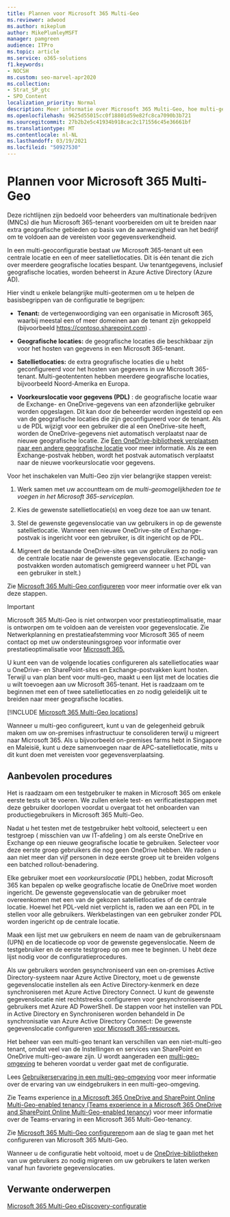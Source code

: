 ```yaml
---
title: Plannen voor Microsoft 365 Multi-Geo
ms.reviewer: adwood
ms.author: mikeplum
author: MikePlumleyMSFT
manager: pamgreen
audience: ITPro
ms.topic: article
ms.service: o365-solutions
f1.keywords:
- NOCSH
ms.custom: seo-marvel-apr2020
ms.collection:
- Strat_SP_gtc
- SPO_Content
localization_priority: Normal
description: Meer informatie over Microsoft 365 Multi-Geo, hoe multi-geo werkt en welke geografische locaties beschikbaar zijn voor gegevensopslag.
ms.openlocfilehash: 9625d55015cc0f18801d59e82fc8ca7090b3b721
ms.sourcegitcommit: 27b2b2e5c41934b918cac2c171556c45e36661bf
ms.translationtype: MT
ms.contentlocale: nl-NL
ms.lasthandoff: 03/19/2021
ms.locfileid: "50927530"
---
```

# <a name="plan-for-microsoft-365-multi-geo"></a>Plannen voor Microsoft 365 Multi-Geo

Deze richtlijnen zijn bedoeld voor beheerders van multinationale bedrijven (MNCs) die hun Microsoft 365-tenant voorbereiden om uit te breiden naar extra geografische gebieden op basis van de aanwezigheid van het bedrijf om te voldoen aan de vereisten voor gegevensverkendheid.

In een multi-geoconfiguratie bestaat uw Microsoft 365-tenant uit een centrale locatie en een of meer satellietlocaties. Dit is één tenant die zich over meerdere geografische locaties bespant. Uw tenantgegevens, inclusief geografische locaties, worden beheerst in Azure Active Directory (Azure AD).

Hier vindt u enkele belangrijke multi-geotermen om u te helpen de basisbegrippen van de configuratie te begrijpen:

-   **Tenant:** de vertegenwoordiging van een organisatie in Microsoft 365, waarbij meestal een of meer domeinen aan de tenant zijn gekoppeld (bijvoorbeeld https://contoso.sharepoint.com) . 

-   **Geografische locaties:** de geografische locaties die beschikbaar zijn voor het hosten van gegevens in een Microsoft 365-tenant.

-   **Satellietlocaties:** de extra geografische locaties die u hebt geconfigureerd voor het hosten van gegevens in uw Microsoft 365-tenant. Multi-geotententen hebben meerdere geografische locaties, bijvoorbeeld Noord-Amerika en Europa.

-   **Voorkeurslocatie voor gegevens (PDL)** : de geografische locatie waar de Exchange- en OneDrive-gegevens van een afzonderlijke gebruiker worden opgeslagen. Dit kan door de beheerder worden ingesteld op een van de geografische locaties die zijn geconfigureerd voor de tenant. Als u de PDL wijzigt voor een gebruiker die al een OneDrive-site heeft, worden de OneDrive-gegevens niet automatisch verplaatst naar de nieuwe geografische locatie. Zie [Een OneDrive-bibliotheek verplaatsen naar een andere geografische locatie](move-onedrive-between-geo-locations.md) voor meer informatie. Als ze een Exchange-postvak hebben, wordt het postvak automatisch verplaatst naar de nieuwe voorkeurslocatie voor gegevens.

Voor het inschakelen van Multi-Geo zijn vier belangrijke stappen vereist:

1.  Werk samen met uw accountteam om de _multi-geomogelijkheden toe te voegen in het Microsoft 365-serviceplan._

2.  Kies de gewenste satellietlocatie(s) en voeg deze toe aan uw tenant.

3.  Stel de gewenste gegevenslocatie van uw gebruikers in op de gewenste satellietlocatie. Wanneer een nieuwe OneDrive-site of Exchange-postvak is ingericht voor een gebruiker, is dit ingericht op de PDL.

4.  Migreert de bestaande OneDrive-sites van uw gebruikers zo nodig van de centrale locatie naar de gewenste gegevenslocatie. (Exchange-postvakken worden automatisch gemigreerd wanneer u het PDL van een gebruiker in stelt.)

Zie [Microsoft 365 Multi-Geo configureren](multi-geo-tenant-configuration.md) voor meer informatie over elk van deze stappen.

> [!IMPORTANT]
> Microsoft 365 Multi-Geo is niet ontworpen voor prestatieoptimalisatie, maar is ontworpen om te voldoen aan de vereisten voor gegevenslocatie. Zie Netwerkplanning en prestatieafstemming voor Microsoft 365 of neem contact op met uw ondersteuningsgroep voor informatie over prestatieoptimalisatie voor [Microsoft 365.](https://support.office.com/article/e5f1228c-da3c-4654-bf16-d163daee8848)

U kunt een van de volgende locaties configureren als satellietlocaties waar u OneDrive- en SharePoint-sites en Exchange-postvakken kunt hosten. Terwijl u van plan bent voor multi-geo, maakt u een lijst met de locaties die u wilt toevoegen aan uw Microsoft 365-tenant. Het is raadzaam om te beginnen met een of twee satellietlocaties en zo nodig geleidelijk uit te breiden naar meer geografische locaties.

[!INCLUDE [Microsoft 365 Multi-Geo locations](../includes/microsoft-365-multi-geo-locations.md)]

Wanneer u multi-geo configureert, kunt u van de gelegenheid gebruik maken om uw on-premises infrastructuur te consolideren terwijl u migreert naar Microsoft 365. Als u bijvoorbeeld on-premises farms hebt in Singapore en Maleisië, kunt u deze samenvoegen naar de APC-satellietlocatie, mits u dit kunt doen met vereisten voor gegevensverplaatsing.

## <a name="best-practices"></a>Aanbevolen procedures

Het is raadzaam om een testgebruiker te maken in Microsoft 365 om enkele eerste tests uit te voeren. We zullen enkele test- en verificatiestappen met deze gebruiker doorlopen voordat u overgaat tot het onboarden van productiegebruikers in Microsoft 365 Multi-Geo.

Nadat u het testen met de testgebruiker hebt voltooid, selecteert u een testgroep ( misschien van uw IT-afdeling ) om als eerste OneDrive en Exchange op een nieuwe geografische locatie te gebruiken. Selecteer voor deze eerste groep gebruikers die nog geen OneDrive hebben. We raden u aan niet meer dan vijf personen in deze eerste groep uit te breiden volgens een batched rollout-benadering.

Elke gebruiker moet een *voorkeurslocatie* (PDL) hebben, zodat Microsoft 365 kan bepalen op welke geografische locatie de OneDrive moet worden ingericht. De gewenste gegevenslocatie van de gebruiker moet overeenkomen met een van de gekozen satellietlocaties of de centrale locatie. Hoewel het PDL-veld niet verplicht is, raden we aan een PDL in te stellen voor alle gebruikers. Werkbelastingen van een gebruiker zonder PDL worden ingericht op de centrale locatie.

Maak een lijst met uw gebruikers en neem de naam van de gebruikersnaam (UPN) en de locatiecode op voor de gewenste gegevenslocatie. Neem de testgebruiker en de eerste testgroep op om mee te beginnen. U hebt deze lijst nodig voor de configuratieprocedures.

Als uw gebruikers worden gesynchroniseerd van een on-premises Active Directory-systeem naar Azure Active Directory, moet u de gewenste gegevenslocatie instellen als een Active Directory-kenmerk en deze synchroniseren met Azure Active Directory Connect. U kunt de gewenste gegevenslocatie niet rechtstreeks configureren voor gesynchroniseerde gebruikers met Azure AD PowerShell. De stappen voor het instellen van PDL in Active Directory en Synchroniseren worden behandeld in De synchronisatie van Azure Active Directory Connect: De gewenste gegevenslocatie configureren [voor Microsoft 365-resources.](/azure/active-directory/connect/active-directory-aadconnectsync-feature-preferreddatalocation)

Het beheer van een multi-geo tenant kan verschillen van een niet-multi-geo tenant, omdat veel van de Instellingen en services van SharePoint en OneDrive multi-geo-aware zijn. U wordt aangeraden een [multi-geo-omgeving](administering-a-multi-geo-environment.md) te beheren voordat u verder gaat met de configuratie.

Lees [Gebruikerservaring in een multi-geo-omgeving](multi-geo-user-experience.md) voor meer informatie over de ervaring van uw eindgebruikers in een multi-geo-omgeving.

Zie Teams experience [in a Microsoft 365 OneDrive and SharePoint Online Multi-Geo-enabled tenancy (Teams experience in a Microsoft 365 OneDrive and SharePoint Online Multi-Geo-enabled tenancy](/microsoftteams/teams-experience-o365odb-spo-multi-geo)) voor meer informatie over de Teams-ervaring in een Microsoft 365 Multi-Geo-tenancy.

Zie [Microsoft 365 Multi-Geo configureren](multi-geo-tenant-configuration.md)om aan de slag te gaan met het configureren van Microsoft 365 Multi-Geo.

Wanneer u de configuratie hebt voltooid, moet u de [OneDrive-bibliotheken](move-onedrive-between-geo-locations.md) van uw gebruikers zo nodig migreren om uw gebruikers te laten werken vanaf hun favoriete gegevenslocaties.

## <a name="related-topics"></a>Verwante onderwerpen

[Microsoft 365 Multi-Geo eDiscovery-configuratie](./multi-geo-ediscovery-configuration.md)